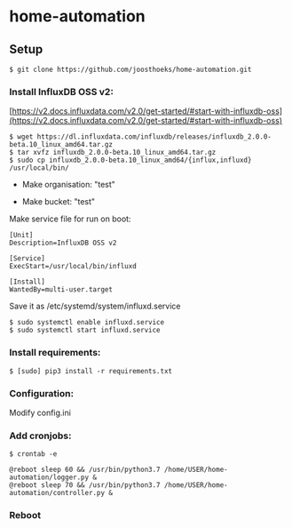 # home-automation

## Setup

```
$ git clone https://github.com/joosthoeks/home-automation.git
```

### Install InfluxDB OSS v2:

[https://v2.docs.influxdata.com/v2.0/get-started/#start-with-influxdb-oss](https://v2.docs.influxdata.com/v2.0/get-started/#start-with-influxdb-oss)

```
$ wget https://dl.influxdata.com/influxdb/releases/influxdb_2.0.0-beta.10_linux_amd64.tar.gz
$ tar xvfz influxdb_2.0.0-beta.10_linux_amd64.tar.gz
$ sudo cp influxdb_2.0.0-beta.10_linux_amd64/{influx,influxd} /usr/local/bin/
```

- Make organisation: "test"

- Make bucket: "test"

Make service file for run on boot:

```
[Unit]
Description=InfluxDB OSS v2

[Service]
ExecStart=/usr/local/bin/influxd

[Install]
WantedBy=multi-user.target
```

Save it as /etc/systemd/system/influxd.service

```
$ sudo systemctl enable influxd.service
$ sudo systemctl start influxd.service
```

### Install requirements:

```
$ [sudo] pip3 install -r requirements.txt
```

### Configuration:

Modify config.ini

### Add cronjobs:

```
$ crontab -e
```

```
@reboot sleep 60 && /usr/bin/python3.7 /home/USER/home-automation/logger.py &
@reboot sleep 70 && /usr/bin/python3.7 /home/USER/home-automation/controller.py &
```

### Reboot
